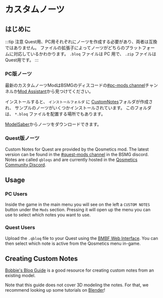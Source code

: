 # カスタムノーツ

## はじめに
:::tip 注意 Quest用、PC用それぞれにノーツを作成する必要があり、両者は互換ではありません。 ファイルの拡張子によってノーツがどちらのプラットフォームに対応しているかわかります。 `.bloq` ファイルは PC 用で、 `.zip` ファイルはQuest用です。 :::

### PC版ノーツ
最新のカスタムノーツModはBSMGのディスコードの[#pc-mods channel](https://discord.gg/beatsabermods)チャンネルか[Mod Assistant](https://github.com/Assistant/ModAssistant)から見つけてください。

インストールすると、 `インストールフォルダ` に [CustomNotes](/faq/install-folder.md)フォルダが作成され、 サンプルのノーツがいくつかインストールされています。 このフォルダは、 `*.bloq` ファイルを配置する場所でもあります。

[ModelSaber](https://modelsaber.com/Bloqs/)からノーツをダウンロードできます。

### Quest版ノーツ
Custom Notes for Quest are provided by the Qosmetics mod. The latest version can be found in the [#quest-mods channel](https://discord.gg/beatsabermods) in the BSMG discord. Notes are called `qbloqs` and are currently hosted in the [Qosmetics Community Discord](https://discord.gg/qosmetics).

## Usage

### PC Users
Inside the game in the main menu you will see on the left a `CUSTOM NOTES` button under the `Mods` section. Pressing it will open up the menu you can use to select which notes you want to use.

### Quest Users
Upload the `.qbloq` file to your Quest using the [BMBF Web Interface](/quest-modding.md#installing-mods). You can then select which note is active from the Qosmetics menu in-game.

## Creating Custom Notes

[Bobbie's Bloq Guide](./notes-guide.md) is a good resource for creating custom notes from an existing model.

Note that this guide does not cover 3D modeling the notes. For that, we recommend looking up some tutorials on [Blender](https://www.blender.org/)!
